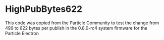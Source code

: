 # HighPubBytes622

This code was copied from the Particle Community to test the change from 496 to 622 bytes per publish in the 0.8.0-rc4 system firmware for the Particle Electron
